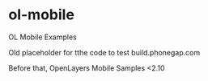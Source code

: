 # ol-mobile
OL Mobile Examples

Old placeholder for tthe code to test build.phonegap.com

Before that, OpenLayers Mobile Samples <2.10
